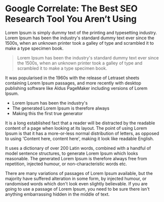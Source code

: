 <!--
  title: V, A, B, S, F
  author: Nico Greco
  description: Here is a brief description about this blog
  live: August 21, 2021 12:00:00
-->

# Google Correlate: The Best SEO Research Tool You Aren’t Using

Lorem Ipsum is simply dummy text of the printing and typesetting industry. Lorem Ipsum has been the industry's standard dummy text ever since the 1500s, when an unknown printer took a galley of type and scrambled it to make a type specimen book.

> Lorem Ipsum has been the industry's standard dummy text ever since the 1500s, when an unknown printer took a galley of type and scrambled it to make a type specimen book.

It was popularised in the 1960s with the release of Letraset sheets containing Lorem Ipsum passages, and more recently with desktop publishing software like Aldus PageMaker including versions of Lorem Ipsum.

- Lorem Ipsum has been the industry's
- The generated Lorem Ipsum is therefore always
- Making this the first true generator

It is a long established fact that a reader will be distracted by the readable content of a page when looking at its layout. The point of using Lorem Ipsum is that it has a more-or-less normal distribution of letters, as opposed to using 'Content here, content here', making it look like readable English.

It uses a dictionary of over 200 Latin words, combined with a handful of model sentence structures, to generate Lorem Ipsum which looks reasonable. The generated Lorem Ipsum is therefore always free from repetition, injected humour, or non-characteristic words etc.

There are many variations of passages of Lorem Ipsum available, but the majority have suffered alteration in some form, by injected humour, or randomised words which don't look even slightly believable. If you are going to use a passage of Lorem Ipsum, you need to be sure there isn't anything embarrassing hidden in the middle of text.
